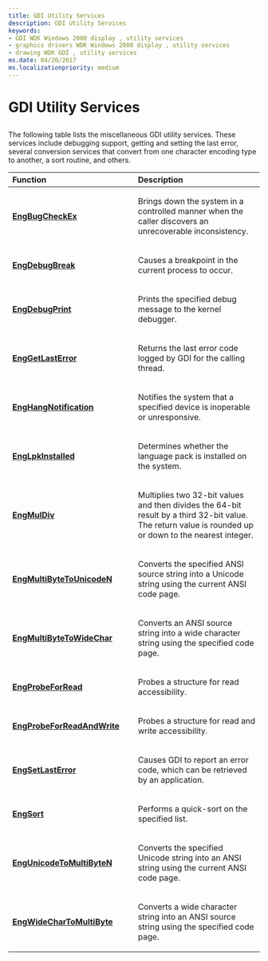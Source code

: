 ```yaml
---
title: GDI Utility Services
description: GDI Utility Services
keywords:
- GDI WDK Windows 2000 display , utility services
- graphics drivers WDK Windows 2000 display , utility services
- drawing WDK GDI , utility services
ms.date: 04/20/2017
ms.localizationpriority: medium
---
```


# GDI Utility Services


## <span id="ddk_gdi_utility_services_gg"></span><span id="DDK_GDI_UTILITY_SERVICES_GG"></span>


The following table lists the miscellaneous GDI utility services. These services include debugging support, getting and setting the last error, several conversion services that convert from one character encoding type to another, a sort routine, and others.

<table>
<colgroup>
<col width="50%" />
<col width="50%" />
</colgroup>
<thead>
<tr class="header">
<th align="left">Function</th>
<th align="left">Description</th>
</tr>
</thead>
<tbody>
<tr class="odd">
<td align="left"><p><a href="/windows/win32/api/winddi/nf-winddi-engbugcheckex" data-raw-source="[&lt;strong&gt;EngBugCheckEx&lt;/strong&gt;](/windows/win32/api/winddi/nf-winddi-engbugcheckex)"><strong>EngBugCheckEx</strong></a></p></td>
<td align="left"><p>Brings down the system in a controlled manner when the caller discovers an unrecoverable inconsistency.</p></td>
</tr>
<tr class="even">
<td align="left"><p><a href="/windows/win32/api/winddi/nf-winddi-engdebugbreak" data-raw-source="[&lt;strong&gt;EngDebugBreak&lt;/strong&gt;](/windows/win32/api/winddi/nf-winddi-engdebugbreak)"><strong>EngDebugBreak</strong></a></p></td>
<td align="left"><p>Causes a breakpoint in the current process to occur.</p></td>
</tr>
<tr class="odd">
<td align="left"><p><a href="/windows/win32/api/winddi/nf-winddi-engdebugprint" data-raw-source="[&lt;strong&gt;EngDebugPrint&lt;/strong&gt;](/windows/win32/api/winddi/nf-winddi-engdebugprint)"><strong>EngDebugPrint</strong></a></p></td>
<td align="left"><p>Prints the specified debug message to the kernel debugger.</p></td>
</tr>
<tr class="even">
<td align="left"><p><a href="/windows/win32/api/winddi/nf-winddi-enggetlasterror" data-raw-source="[&lt;strong&gt;EngGetLastError&lt;/strong&gt;](/windows/win32/api/winddi/nf-winddi-enggetlasterror)"><strong>EngGetLastError</strong></a></p></td>
<td align="left"><p>Returns the last error code logged by GDI for the calling thread.</p></td>
</tr>
<tr class="odd">
<td align="left"><p><a href="/windows/win32/api/winddi/nf-winddi-enghangnotification" data-raw-source="[&lt;strong&gt;EngHangNotification&lt;/strong&gt;](/windows/win32/api/winddi/nf-winddi-enghangnotification)"><strong>EngHangNotification</strong></a></p></td>
<td align="left"><p>Notifies the system that a specified device is inoperable or unresponsive.</p></td>
</tr>
<tr class="even">
<td align="left"><p><a href="/windows/win32/api/winddi/nf-winddi-englpkinstalled" data-raw-source="[&lt;strong&gt;EngLpkInstalled&lt;/strong&gt;](/windows/win32/api/winddi/nf-winddi-englpkinstalled)"><strong>EngLpkInstalled</strong></a></p></td>
<td align="left"><p>Determines whether the language pack is installed on the system.</p></td>
</tr>
<tr class="odd">
<td align="left"><p><a href="/windows/win32/api/winddi/nf-winddi-engmuldiv" data-raw-source="[&lt;strong&gt;EngMulDiv&lt;/strong&gt;](/windows/win32/api/winddi/nf-winddi-engmuldiv)"><strong>EngMulDiv</strong></a></p></td>
<td align="left"><p>Multiplies two 32-bit values and then divides the 64-bit result by a third 32-bit value. The return value is rounded up or down to the nearest integer.</p></td>
</tr>
<tr class="even">
<td align="left"><p><a href="/windows/win32/api/winddi/nf-winddi-engmultibytetounicoden" data-raw-source="[&lt;strong&gt;EngMultiByteToUnicodeN&lt;/strong&gt;](/windows/win32/api/winddi/nf-winddi-engmultibytetounicoden)"><strong>EngMultiByteToUnicodeN</strong></a></p></td>
<td align="left"><p>Converts the specified ANSI source string into a Unicode string using the current ANSI code page.</p></td>
</tr>
<tr class="odd">
<td align="left"><p><a href="/windows/win32/api/winddi/nf-winddi-engmultibytetowidechar" data-raw-source="[&lt;strong&gt;EngMultiByteToWideChar&lt;/strong&gt;](/windows/win32/api/winddi/nf-winddi-engmultibytetowidechar)"><strong>EngMultiByteToWideChar</strong></a></p></td>
<td align="left"><p>Converts an ANSI source string into a wide character string using the specified code page.</p></td>
</tr>
<tr class="even">
<td align="left"><p><a href="/windows/win32/api/winddi/nf-winddi-engprobeforread" data-raw-source="[&lt;strong&gt;EngProbeForRead&lt;/strong&gt;](/windows/win32/api/winddi/nf-winddi-engprobeforread)"><strong>EngProbeForRead</strong></a></p></td>
<td align="left"><p>Probes a structure for read accessibility.</p></td>
</tr>
<tr class="odd">
<td align="left"><p><a href="/windows/win32/api/winddi/nf-winddi-engprobeforreadandwrite" data-raw-source="[&lt;strong&gt;EngProbeForReadAndWrite&lt;/strong&gt;](/windows/win32/api/winddi/nf-winddi-engprobeforreadandwrite)"><strong>EngProbeForReadAndWrite</strong></a></p></td>
<td align="left"><p>Probes a structure for read and write accessibility.</p></td>
</tr>
<tr class="even">
<td align="left"><p><a href="/windows/win32/api/winddi/nf-winddi-engsetlasterror" data-raw-source="[&lt;strong&gt;EngSetLastError&lt;/strong&gt;](/windows/win32/api/winddi/nf-winddi-engsetlasterror)"><strong>EngSetLastError</strong></a></p></td>
<td align="left"><p>Causes GDI to report an error code, which can be retrieved by an application.</p></td>
</tr>
<tr class="odd">
<td align="left"><p><a href="/windows/win32/api/winddi/nf-winddi-engsort" data-raw-source="[&lt;strong&gt;EngSort&lt;/strong&gt;](/windows/win32/api/winddi/nf-winddi-engsort)"><strong>EngSort</strong></a></p></td>
<td align="left"><p>Performs a quick-sort on the specified list.</p></td>
</tr>
<tr class="even">
<td align="left"><p><a href="/windows/win32/api/winddi/nf-winddi-engunicodetomultibyten" data-raw-source="[&lt;strong&gt;EngUnicodeToMultiByteN&lt;/strong&gt;](/windows/win32/api/winddi/nf-winddi-engunicodetomultibyten)"><strong>EngUnicodeToMultiByteN</strong></a></p></td>
<td align="left"><p>Converts the specified Unicode string into an ANSI string using the current ANSI code page.</p></td>
</tr>
<tr class="odd">
<td align="left"><p><a href="/windows/win32/api/winddi/nf-winddi-engwidechartomultibyte" data-raw-source="[&lt;strong&gt;EngWideCharToMultiByte&lt;/strong&gt;](/windows/win32/api/winddi/nf-winddi-engwidechartomultibyte)"><strong>EngWideCharToMultiByte</strong></a></p></td>
<td align="left"><p>Converts a wide character string into an ANSI source string using the specified code page.</p></td>
</tr>
</tbody>
</table>

 

